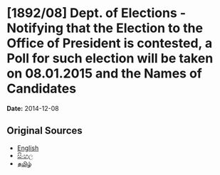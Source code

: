 # [1892/08] Dept. of Elections - Notifying that the Election to the Office of President is contested, a Poll for such election will be taken on 08.01.2015 and the Names of Candidates

**Date:** 2014-12-08

## Original Sources

- [English](https://documents.gov.lk/view/extra-gazettes/2014/12/1892-08_E.pdf)
- [සිංහල](https://documents.gov.lk/view/extra-gazettes/2014/12/1892-08_S.pdf)
- [தமிழ்](https://documents.gov.lk/view/extra-gazettes/2014/12/1892-08_T.pdf)
